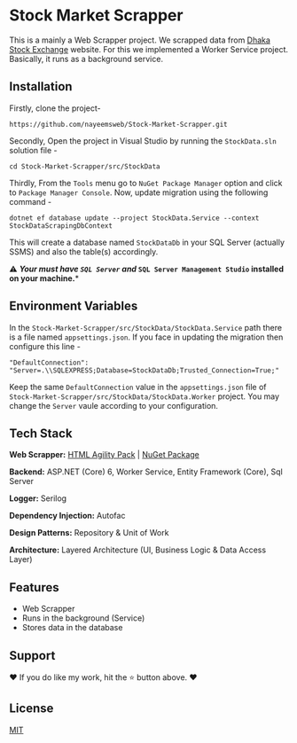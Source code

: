 
# Stock Market Scrapper

This is a mainly a Web Scrapper project. We scrapped data from 
[Dhaka Stock Exchange](https://www.dsebd.org/) website. For this we implemented a
Worker Service project. Basically, it runs as a background service.

## Installation

Firstly, clone the project-
```
https://github.com/nayeemsweb/Stock-Market-Scrapper.git
```
Secondly, Open the project in Visual Studio by running the `StockData.sln` solution file - 
```
cd Stock-Market-Scrapper/src/StockData
```
Thirdly, From the `Tools` menu go to `NuGet Package Manager` option and click to
`Package Manager Console`. Now, update migration using the following command - 
```
dotnet ef database update --project StockData.Service --context StockDataScrapingDbContext
```
This will create a database named `StockDataDb` in your SQL Server (actually SSMS) and
also the table(s) accordingly.

⚠️ ***Your must have `SQL Server` and* `SQL Server Management Studio` 
installed on your machine.***


    
## Environment Variables

In the `Stock-Market-Scrapper/src/StockData/StockData.Service` path 
there is a file named `appsettings.json`. 
If you face in updating the migration then configure this line - 
```
"DefaultConnection": "Server=.\\SQLEXPRESS;Database=StockDataDb;Trusted_Connection=True;"
```
Keep the same `DefaultConnection` value in the `appsettings.json` file of 
`Stock-Market-Scrapper/src/StockData/StockData.Worker` project. 
You may change the `Server` vaule according to your configuration.


## Tech Stack

**Web Scrapper:** [HTML Agility Pack](https://html-agility-pack.net/) |
[NuGet Package](https://www.nuget.org/packages/HtmlAgilityPack/)

**Backend:** ASP.NET (Core) 6, Worker Service, Entity Framework (Core), Sql Server

**Logger:** Serilog

**Dependency Injection:** Autofac

**Design Patterns:** Repository & Unit of Work

**Architecture:** Layered Architecture (UI, Business Logic & Data Access Layer)




## Features

- Web Scrapper
- Runs in the background (Service)
- Stores data in the database


## Support

❤️ If you do like my work, hit the ⭐️ button above. ❤️


## License

[MIT](https://choosealicense.com/licenses/mit/)

